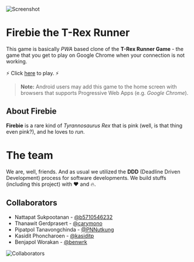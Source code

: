 ![Screenshot](https://user-images.githubusercontent.com/10514199/67639784-a2fbdf80-f926-11e9-8739-9c53b3492f2e.gif)

# Firebie the T-Rex Runner
This game is basically *PWA* based clone of the **T-Rex Runner Game** - the game that you get to play on Google Chrome when your connection is not working.

⚡ Click [here](https://sud-mun-pwa-2017.firebaseapp.com) to play. ⚡

> **Note:** Android users may add this game to the home screen with browsers that supports Progressive Web Apps (e.g. *Google Chrome*).

## About Firebie
**Firebie** is a rare kind of *Tyrannosaurus Rex* that is pink (well, is that thing even pink?), and he loves to *run*.

# The team
We are, well, friends. And as usual we utilized the **DDD** (Deadline Driven Development) process for software developments. We build stuffs (including this project) with ❤ and 🔥.

## Collaborators
* Nattapat Sukpootanan - [@b5710546232](https://github.com/b5710546232)
* Thanawit Gerdprasert - [@carymono](https://github.com/carymono)
* Pipatpol Tanavongchinda - [@PNNutkung](https://github.com/PNNutkung)
* Kasidit Phoncharoen - [@kasiditp](https://github.com/kasiditp)
* Benjapol Worakan - [@benwrk](https://github.com/benwrk)

![Collaborators](https://user-images.githubusercontent.com/10514199/67639773-7c3da900-f926-11e9-8ae8-bea38eb4d753.png)
